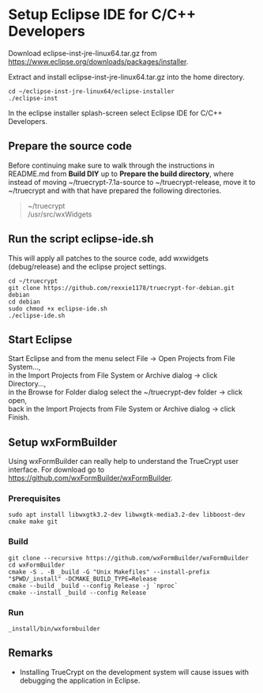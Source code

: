 # Setup Eclipse IDE for C/C++ Developers
Download eclipse-inst-jre-linux64.tar.gz from https://www.eclipse.org/downloads/packages/installer.

Extract and install eclipse-inst-jre-linux64.tar.gz into the home directory.
```shell
cd ~/eclipse-inst-jre-linux64/eclipse-installer
./eclipse-inst
```
In the eclipse installer splash-screen select Eclipse IDE for C/C++ Developers.

## Prepare the source code
Before continuing make sure to walk through the instructions in README.md from **Build DIY** up to **Prepare the build directory**, where instead of moving ~/truecrypt-7.1a-source to ~/truecrypt-release, move it to ~/truecrypt and with that have prepared the following directories.
> ~/truecrypt<br>
> /usr/src/wxWidgets<br>

## Run the script eclipse-ide.sh
This will apply all patches to the source code, add wxwidgets (debug/release) and the eclipse project settings. 
```shell
cd ~/truecrypt
git clone https://github.com/rexxie1178/truecrypt-for-debian.git debian
cd debian
sudo chmod +x eclipse-ide.sh
./eclipse-ide.sh
```
## Start Eclipse

Start Eclipse and from the menu select File -> Open Projects from File System...,<br>
in the Import Projects from File System or Archive dialog -> click Directory...,<br>
in the Browse for Folder dialog select the ~/truecrypt-dev folder -> click open,<br>
back in the Import Projects from File System or Archive dialog -> click Finish.<br>

## Setup wxFormBuilder
Using wxFormBuilder can really help to understand the TrueCrypt user interface.
For download go to https://github.com/wxFormBuilder/wxFormBuilder.

### Prerequisites
```shell
sudo apt install libwxgtk3.2-dev libwxgtk-media3.2-dev libboost-dev cmake make git
```

### Build
```shell
git clone --recursive https://github.com/wxFormBuilder/wxFormBuilder
cd wxFormBuilder
cmake -S . -B _build -G "Unix Makefiles" --install-prefix "$PWD/_install" -DCMAKE_BUILD_TYPE=Release
cmake --build _build --config Release -j `nproc`
cmake --install _build --config Release
```

### Run
```shell
_install/bin/wxformbuilder
```

## Remarks
- Installing TrueCrypt on the development system will cause issues with debugging the application in Eclipse.

